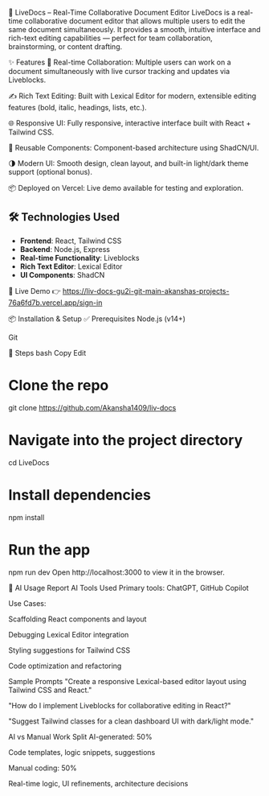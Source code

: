 
📄 LiveDocs – Real-Time Collaborative Document Editor
LiveDocs is a real-time collaborative document editor that allows multiple users to edit the same document simultaneously. It provides a smooth, intuitive interface and rich-text editing capabilities — perfect for team collaboration, brainstorming, or content drafting.

✨ Features
🔄 Real-time Collaboration: Multiple users can work on a document simultaneously with live cursor tracking and updates via Liveblocks.

✍️ Rich Text Editing: Built with Lexical Editor for modern, extensible editing features (bold, italic, headings, lists, etc.).

🌐 Responsive UI: Fully responsive, interactive interface built with React + Tailwind CSS.

🎨 Reusable Components: Component-based architecture using ShadCN/UI.

🌗 Modern UI: Smooth design, clean layout, and built-in light/dark theme support (optional bonus).

📦 Deployed on Vercel: Live demo available for testing and exploration.

## 🛠️ Technologies Used

- **Frontend**: React, Tailwind CSS
- **Backend**: Node.js, Express
- **Real-time Functionality**: Liveblocks
- **Rich Text Editor**: Lexical Editor
- **UI Components**: ShadCN
  
🚀 Live Demo
👉 https://liv-docs-gu2i-git-main-akanshas-projects-76a6fd7b.vercel.app/sign-in

📦 Installation & Setup
✅ Prerequisites
Node.js (v14+)

Git

🔧 Steps
bash
Copy
Edit
# Clone the repo
git clone https://github.com/Akansha1409/liv-docs

# Navigate into the project directory
cd LiveDocs

# Install dependencies
npm install

# Run the app
npm run dev
Open http://localhost:3000 to view it in the browser.

🤖 AI Usage Report
AI Tools Used
Primary tools: ChatGPT, GitHub Copilot

Use Cases:

Scaffolding React components and layout

Debugging Lexical Editor integration

Styling suggestions for Tailwind CSS

Code optimization and refactoring

Sample Prompts
"Create a responsive Lexical-based editor layout using Tailwind CSS and React."

"How do I implement Liveblocks for collaborative editing in React?"

"Suggest Tailwind classes for a clean dashboard UI with dark/light mode."

AI vs Manual Work Split
AI-generated: 50%

Code templates, logic snippets, suggestions

Manual coding: 50%

Real-time logic, UI refinements, architecture decisions


